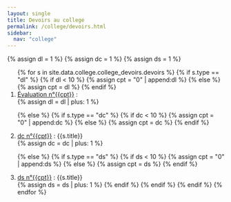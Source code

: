 ```yaml
---
layout: single
title: Devoirs au college
permalink: /college/devoirs.html
sidebar:
  nav: "college"
---
```


{% assign dl = 1 %}
{% assign dc = 1 %}
{% assign ds = 1 %}

<ol>
{% for s in site.data.college.college_devoirs.devoirs %}
{% if s.type == "dl" %}
{% if dl < 10 %}
{% assign cpt = "0" | append:dl %}
{% else %}
{% assign cpt = dl %}
{% endif %}
<li id="{{s.type}}_{{cpt}}">
<a href="./devoirs/college-devoir{{cpt}}.pdf">Évaluation n°{{cpt}}</a> : 
</li>
{% assign dl = dl | plus: 1 %}

{% else %}
{% if s.type == "dc" %}
{% if dc < 10 %}
{% assign cpt = "0" | append:dc %}
{% else %}
{% assign cpt = dc %}
{% endif %}
<li>
<a href="./devoirs/d2-dc{{cpt}}.pdf">dc n°{{cpt}}</a> : {{s.title}}
</li>
{% assign dc = dc | plus: 1 %}

{% else %}
{% if s.type == "ds" %}
{% if ds < 10 %}
{% assign cpt = "0" | append:ds %}
{% else %}
{% assign cpt = ds %}
{% endif %}
<li>
<a href="./devoirs/d2-ds{{cpt}}_enonce.pdf">ds n°{{cpt}}</a> : {{s.title}}
</li>
{% assign ds = ds | plus: 1 %}
{% endif %}
{% endif %}
{% endif %}
{% endfor %}
</ol>
